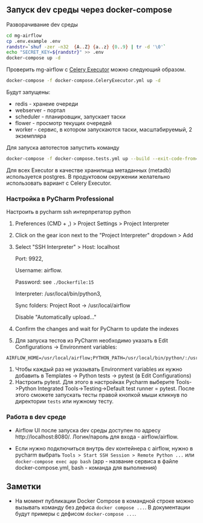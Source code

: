 ## Запуск dev среды через docker-compose

Разворачивание dev среды
```bash
cd mg-airflow
cp .env.example .env
randstr=`shuf -zer -n32  {A..Z} {a..z} {0..9} | tr -d '\0'`
echo "SECRET_KEY=${randstr}" >> .env
docker-compose up -d
```

Проверить mg-airflow c [Celery Executor](https://airflow.apache.org/docs/stable/executor/celery.html)
можно следующий образом.
```bash
docker-compose -f docker-compose.CeleryExecutor.yml up -d
```

Будут запущены:
* redis - хранеие очереди
* webserver - портал
* scheduler - планировщик, запускает таски
* flower - просмотр текущих очередей
* worker - сервис, в котором запускаются таски, масштабируемый, 2 экземпляра 

Для запуска автотестов запустить команду
```bash
docker-compose -f docker-compose.tests.yml up --build --exit-code-from=tests
```

Для всех Executor в качестве хранилища метаданных (metadb) используется postgres.
В продуктовом окружении желательно использовать вариант с Celery Executor.

### Настройка в PyCharm Professional

 Настроить в pycharm ssh интерпретатор python
1. Preferences (CMD + ,) > Project Settings > Project Interpreter
2. Click on the gear icon next to the "Project Interpreter" dropdown > Add
3. Select "SSH Interpreter" > Host: localhost
  
   Port: 9922, 
  
   Username: airflow. 
  
   Password: see `./Dockerfile:15`
   
   Interpreter: /usr/local/bin/python3, 
  
   Sync folders: Project Root -> /usr/local/airflow
 
   Disable "Automatically upload..."
6. Confirm the changes and wait for PyCharm to update the indexes
7. Для запуска тестов из PyCharm необходимо указать в Edit Configurations -> Environment variables: 
```
AIRFLOW_HOME=/usr/local/airflow;PYTHON_PATH=/usr/local/bin/python/:/usr/local/airflow:/usr/local/airflow/dags;AIRFLOW__CORE__SQL_ALCHEMY_CONN=postgresql+psycopg2://airflow:airflow@metadb:5432/airflow
```
1. Чтобы каждый раз не указывать Environment variables их нужно добавить в Templates -> Python tests -> pytest (в Edit Configurations)
1. Настроить pytest. Для этого в настройках Pycharm выберите 
Tools->Python Integrated Tools->Testing->Default test runner = pytest. 
После этого сможете запускать тесты правой кнопкой мыши кликнув по директории `tests` или нужному тесту.

### Работа в dev среде

* Airflow UI после запуска dev среды доступен по адресу http://localhost:8080/. 
Логин/пароль для входа - airflow/airflow.

* Если нужно подключиться внутрь dev контейнера с airflow, нужно в pycharm выбрать 
`Tools > Start SSH Session > Remote Python ...`
или `docker-compose exec app bash` (app - название сервиса в файле docker-compose.yml, bash - команда для выполнения)

## Заметки

* На момент публикации Docker Compose в командной строке можно вызывать команду без дефиса `docker compose ...`.
В документации будут примеры с дефисом `docker-compose ...`.
